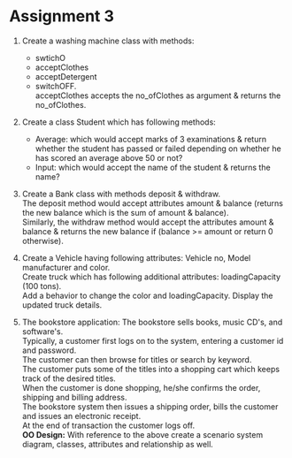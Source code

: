 # Assignment 3
1. Create a washing machine class with methods:
   - swtichO
   - acceptClothes
   - acceptDetergent
   - switchOFF.  
   acceptClothes accepts the no_ofClothes as argument & returns the no_ofClothes.

2. Create a class Student which has following methods:  
   - Average: which would accept marks of 3 examinations & return whether the student has passed or failed depending on whether he has scored an average above 50 or not?  
   - Input: which would accept the name of the student & returns the name?

3. Create a Bank class with methods deposit & withdraw.  
The deposit method would accept attributes amount & balance (returns the new balance which is the sum of amount & balance).  
Similarly, the withdraw method would accept the attributes amount & balance & returns the new balance
if (balance >= amount or return 0 otherwise).

4. Create a Vehicle having following attributes: Vehicle no, Model manufacturer and color.  
Create truck which has following additional attributes: loadingCapacity (100 tons).  
Add a behavior to change the color and loadingCapacity. 
Display the updated truck details.

5. The bookstore application:
The bookstore sells books, music CD's, and software's.  
Typically, a customer first logs on to the system, entering a customer id and password.  
The customer can then browse for titles or search by keyword.  
The customer puts some of the titles into a shopping cart which keeps track of the desired titles.  
When the customer is done shopping, he/she confirms the order, shipping and billing address.  
The bookstore system then issues a shipping order, bills the customer and issues an electronic receipt.  
At the end of transaction the customer logs off.  
**OO Design:** With reference to the above create a scenario system diagram, classes, attributes and relationship as well.